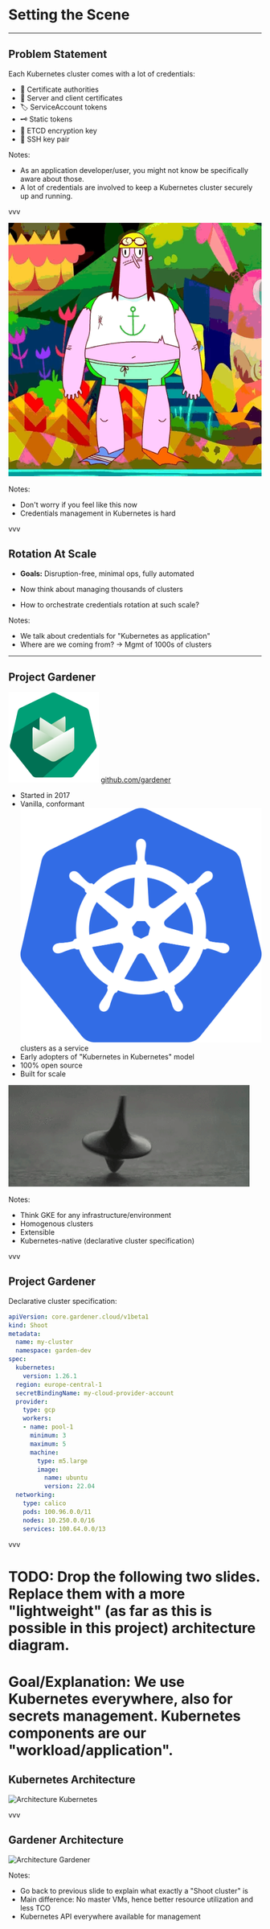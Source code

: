 # Setting the Scene

---

## Problem Statement

Each Kubernetes cluster comes with a lot of credentials:

- 🪪 Certificate authorities
- 📝 Server and client certificates
- 🏷️ ServiceAccount tokens
- 🗝️ Static tokens
- 🔐 ETCD encryption key
- 🔑 SSH key pair

Notes:
- As an application developer/user, you might not know be specifically aware about those.
- A lot of credentials are involved to keep a Kubernetes cluster securely up and running.

vvv

![Rotation](../assets/rotate.gif)

Notes:
- Don't worry if you feel like this now
- Credentials management in Kubernetes is hard

vvv

## Rotation At Scale

- **Goals:** Disruption-free, minimal ops, fully automated

- Now think about managing thousands of clusters

- How to orchestrate credentials rotation at such scale?

Notes:
- We talk about credentials for "Kubernetes as application"
- Where are we coming from? -> Mgmt of 1000s of clusters

---

## Project Gardener

![Gardener](../assets/gardener.svg) [github.com/gardener](https://github.com/gardener)

- Started in 2017
- Vanilla, conformant ![Kubernetes](../assets/kubernetes.svg) clusters as a service
- Early adopters of "Kubernetes in Kubernetes" model
- 100% open source
- Built for scale

![Inception](../assets/inception.gif)
<!-- .element style="width: 20%" -->

Notes:
- Think GKE for any infrastructure/environment
- Homogenous clusters
- Extensible
- Kubernetes-native (declarative cluster specification)

vvv

## Project Gardener

Declarative cluster specification:

```yaml
apiVersion: core.gardener.cloud/v1beta1
kind: Shoot
metadata:
  name: my-cluster
  namespace: garden-dev
spec:
  kubernetes:
    version: 1.26.1
  region: europe-central-1
  secretBindingName: my-cloud-provider-account
  provider:
    type: gcp
    workers:
    - name: pool-1
      minimum: 3
      maximum: 5
      machine:
        type: m5.large
        image:
          name: ubuntu
          version: 22.04
  networking:
    type: calico
    pods: 100.96.0.0/11
    nodes: 10.250.0.0/16
    services: 100.64.0.0/13
```

vvv

# TODO: Drop the following two slides. Replace them with a more "lightweight" (as far as this is possible in this project) architecture diagram.
# Goal/Explanation: We use Kubernetes everywhere, also for secrets management. Kubernetes components are our "workload/application".

## Kubernetes Architecture

![Architecture Kubernetes](../assets/architecture-kubernetes.png)
<!-- .element: class="r-stretch" -->

vvv

## Gardener Architecture

![Architecture Gardener](../assets/architecture-gardener.png)
<!-- .element: class="r-stretch" -->

Notes:
- Go back to previous slide to explain what exactly a "Shoot cluster" is
- Main difference: No master VMs, hence better resource utilization and less TCO
- Kubernetes API everywhere available for management
